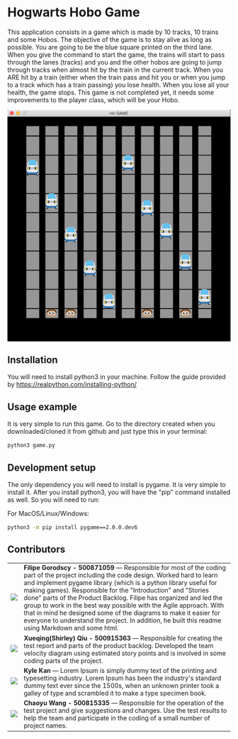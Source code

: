 # Hogwarts Hobo Game

This application consists in a game which is made by 10 tracks, 10 trains and some Hobos. The objective of the game is to stay alive as long as possible. You are going to be the blue square printed on the third lane.
When you give the command to start the game, the trains will start to pass through the lanes (tracks) and you and the other hobos are going to jump through tracks when almost hit by the train in the current track.
When you ARE hit by a train (either when the train pass and hit you or when you jump to a track which has a train passing) you lose health. When you lose all your health, the game stops.
This game is not completed yet, it needs some improvements to the player class, which will be your Hobo.

<p align="center"><img src=images/HH-Game.png align="center"></p>

## Installation

You will need to install python3 in your machine. Follow the guide provided by
https://realpython.com/installing-python/

## Usage example

It is very simple to run this game. Go to the directory created when you downloaded/cloned it from github and just type this in your terminal:

```sh
python3 game.py
```

## Development setup

The only dependency you will need to install is pygame. It is very simple to install it. After you install python3, you will have the "pip" command installed as well. So you will need to run:

For MacOS/Linux/Windows:

```sh
python3 -m pip install pygame==2.0.0.dev6
```

## Contributors

<table>
  <tr>
    <td><a href="https://github.com/FilipeGorodscy"><img src="https://avatars0.githubusercontent.com/u/53091098?s=460&u=d3e992090857c9e4e4a556ee272e227c4fba51e4&v=4"/></a></td>
    <td><b>Filipe Gorodscy - 500871059 </b> — Responsible for most of the coding part of the project including the code design. Worked hard to learn and implement pygame library (which is a python library useful for making games). Responsible for the "Introduction" and "Stories done" parts of the Product Backlog. Filipe has organized and led the group to work in the best way possible with the Agile approach. With that in mind he designed some of the diagrams to make it easier for everyone to understand the project. In addition, he built this readme using Markdown and some html.</td>
  </tr>
  <tr>
  <td><a href="https://github.com/Shirley-qiu"><img src="https://avatars0.githubusercontent.com/u/46514410?s=460&u=0e419674bea4056183b3e7c55bb2c99c531c93f1&v=4"/></a></td>
    <td><b>Xueqing(Shirley) Qiu - 500915363 </b> — Responsible for creating the test report and parts of the product backlog. Developed the team velocity diagram using estimated story points and is involved in some coding parts of the project. </td>
  </tr>
  <tr>
    <td><a href="https://github.com/IJNAmatsukaze"><img src="https://avatars2.githubusercontent.com/u/46411829?s=460&u=5cd87c4c83e9dd4f7c4f6b0c3eee0144e1c0d7a6&v=4"/></a></td>
    <td><b>Kyle Kan</b>  — Lorem Ipsum is simply dummy text of the printing and typesetting industry. Lorem Ipsum has been the industry's standard dummy text ever since the 1500s, when an unknown printer took a galley of type and scrambled it to make a type specimen book. </td>
  </tr>
  <tr>
    <td><a href="https://github.com/chaoyu530"><img src="https://avatars0.githubusercontent.com/u/62677910?s=460&v=4"/></a>     </td>
    <td><b>Chaoyu Wang - 500815335 </b> — Responsible for the operation of the test project and give suggestions and changes. Use the test results to help the team and participate in the coding of a small number of project names. </td>
  </tr>
</table>
  

